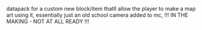 datapack for a custom new block/item thatll allow the player to make a map art using it, essentially just an old school camera added to mc,
!!! IN THE MAKING - NOT AT ALL READY !!!
